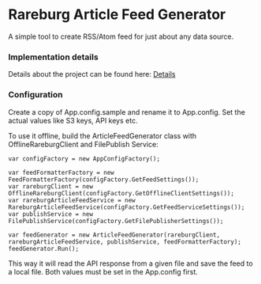 # Rareburg Article Feed Generator

A simple tool to create RSS/Atom feed for just about any data source.

### Implementation details
Details about the project can be found here: [Details](http://github.com/Codetropy/feed-generator)

### Configuration
Create a copy of App.config.sample and rename it to App.config. Set the actual values like S3 keys, API keys etc.

To use it offline, build the ArticleFeedGenerator class with OfflineRareburgClient and FilePublish Service:

```chsarp
var configFactory = new AppConfigFactory();

var feedFormatterFactory = new FeedFormatterFactory(configFactory.GetFeedSettings());
var rareburgClient = new OfflineRareburgClient(configFactory.GetOfflineClientSettings());
var rareburgArticleFeedService = new RareburgArticleFeedService(configFactory.GetFeedServiceSettings());
var publishService = new FilePublishService(configFactory.GetFilePublisherSettings());

var feedGenerator = new ArticleFeedGenerator(rareburgClient, rareburgArticleFeedService, publishService, feedFormatterFactory);
feedGenerator.Run();
```

This way it will read the API response from a given file and save the feed to a local file. Both values must be set in the App.config first.




